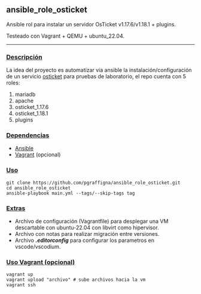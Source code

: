 ## ansible_role_osticket

Ansible rol para instalar un servidor OsTicket v1.17.6/v1.18.1 + plugins.

Testeado con Vagrant + QEMU + ubuntu_22.04.

---

### <u>Descripción</u>
La idea del proyecto es automatizar vía ansible la instalación/configuración de un servicio [osticket](https://osticket.com/) para pruebas de laboratorio, el repo cuenta con 5 roles:
1. mariadb
2. apache
3. osticket_1.17.6
4. osticket_1.18.1
5. plugins

### <u>Dependencias</u>

* [Ansible](https://docs.ansible.com/ansible/latest/installation_guide/installation_distros.html)
* [Vagrant](https://developer.hashicorp.com/vagrant/install) (opcional)

### <u>Uso</u>
```shell
git clone https://github.com/pgraffigna/ansible_role_osticket.git
cd ansible_role_osticket
ansible-playbook main.yml --tags/--skip-tags tag
```

### <u>Extras</u>
* Archivo de configuración (Vagrantfile) para desplegar una VM descartable con ubuntu-22.04 con libvirt como hipervisor.
* Archivo con notas para realizar migración entre versiones.
* Archivo ***.editorconfig*** para configurar los parametros en vscode/vscodium.

### <u>Uso Vagrant (opcional)</u>
```shell
vagrant up
vagrant upload "archivo" # sube archivos hacia la vm
vagrant ssh
```
